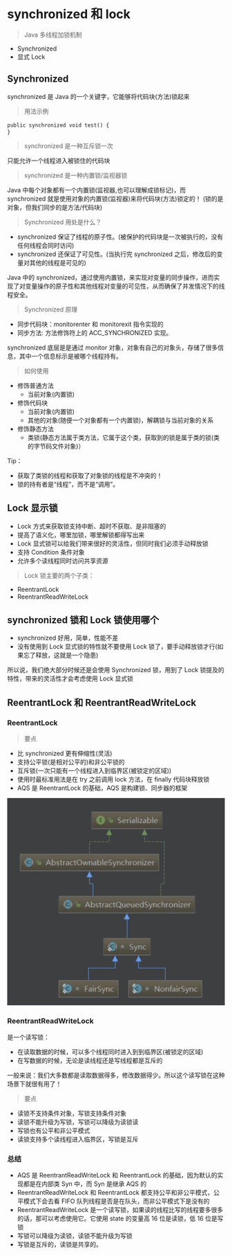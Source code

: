 # synchronized 和 lock

> Java 多线程加锁机制

- Synchronized
- 显式 Lock

## Synchronized

synchronized 是 Java 的一个关键字，它能够将代码块(方法)锁起来

> 用法示例

    public synchronized void test() {
    }

> synchronized 是一种互斥锁一次

只能允许一个线程进入被锁住的代码块

> synchronized 是一种内置锁/监视器锁

Java 中每个对象都有一个内置锁(监视器,也可以理解成锁标记)，而 synchronized 就是使用对象的内置锁(监视器)来将代码块(方法)锁定的！ (锁的是对象，但我们同步的是方法/代码块)

> Synchronized 用处是什么？

- synchronized 保证了线程的原子性。(被保护的代码块是一次被执行的，没有任何线程会同时访问)
- synchronized 还保证了可⻅性。(当执行完 synchronized 之后，修改后的变量对其他的线程是可⻅的)

Java 中的 synchronized，通过使用内置锁，来实现对变量的同步操作，进而实现了对变量操作的原子性和其他线程对变量的可⻅性，从而确保了并发情况下的线程安全。

> Synchronized 原理

- 同步代码块：monitorenter 和 monitorexit 指令实现的
- 同步方法: 方法修饰符上的 ACC_SYNCHRONIZED 实现。

synchronized 底层是是通过 monitor 对象，对象有自己的对象头，存储了很多信息，其中一个信息标示是被哪个线程持有。

> 如何使用

- 修饰普通方法
  - 当前对象(内置锁)
- 修饰代码块
  - 当前对象(内置锁)
  - 其他的对象(随便一个对象都有一个内置锁)，解耦锁与当前对象的关系
- 修饰静态方法
  - 类锁(静态方法属于类方法，它属于这个类，获取到的锁是属于类的锁(类的字节码文件对象)）

Tip：

- 获取了类锁的线程和获取了对象锁的线程是不冲突的！
- 锁的持有者是“线程”，而不是“调用”。

## Lock 显示锁

- Lock 方式来获取锁支持中断、超时不获取、是非阻塞的
- 提高了语义化，哪里加锁，哪里解锁都得写出来
- Lock 显式锁可以给我们带来很好的灵活性，但同时我们必须手动释放锁
- 支持 Condition 条件对象
- 允许多个读线程同时访问共享资源

> Lock 锁主要的两个子类：

- ReentrantLock
- ReentrantReadWriteLock

## synchronized 锁和 Lock 锁使用哪个

- synchronized 好用，简单，性能不差
- 没有使用到 Lock 显式锁的特性就不要使用 Lock 锁了，要手动释放锁才行(如果忘了释放，这就是一个隐患)

所以说，我们绝大部分时候还是会使用 Synchronized 锁，用到了 Lock 锁提及的特性，带来的灵活性才会考虑使用 Lock 显式锁

## ReentrantLock 和 ReentrantReadWriteLock

### ReentrantLock

> 要点

- 比 synchronized 更有伸缩性(灵活)
- 支持公平锁(是相对公平的)和非公平锁的
- 互斥锁(一次只能有一个线程进入到临界区(被锁定的区域))
- 使用时最标准用法是在 try 之前调用 lock 方法，在 finally 代码块释放锁
- AQS 是 ReentrantLock 的基础，AQS 是构建锁、同步器的框架

![""](./pic/AQS结构.png "aqs")

### ReentrantReadWriteLock

是一个读写锁：

- 在读取数据的时候，可以多个线程同时进入到到临界区(被锁定的区域)
- 在写数据的时候，无论是读线程还是写线程都是互斥的

一般来说：我们大多数都是读取数据得多，修改数据得少。所以这个读写锁在这种场景下就很有用了！

> 要点

- 读锁不支持条件对象，写锁支持条件对象
- 读锁不能升级为写锁，写锁可以降级为读锁读
- 写锁也有公平和非公平模式
- 读锁支持多个读线程进入临界区，写锁是互斥

### 总结

- AQS 是 ReentrantReadWriteLock 和 ReentrantLock 的基础，因为默认的实现都是在内部类 Syn 中，而 Syn 是继承 AQS 的
- ReentrantReadWriteLock 和 ReentrantLock 都支持公平和非公平模式，公平模式下会去看 FIFO 队列线程是否是在队头，而非公平模式下是没有的
- ReentrantReadWriteLock 是一个读写锁，如果读的线程比写的线程要多很多的话，那可以考虑使用它。它使用 state 的变量高 16 位是读锁，低 16 位是写锁
- 写锁可以降级为读锁，读锁不能升级为写锁
- 写锁是互斥的，读锁是共享的。

